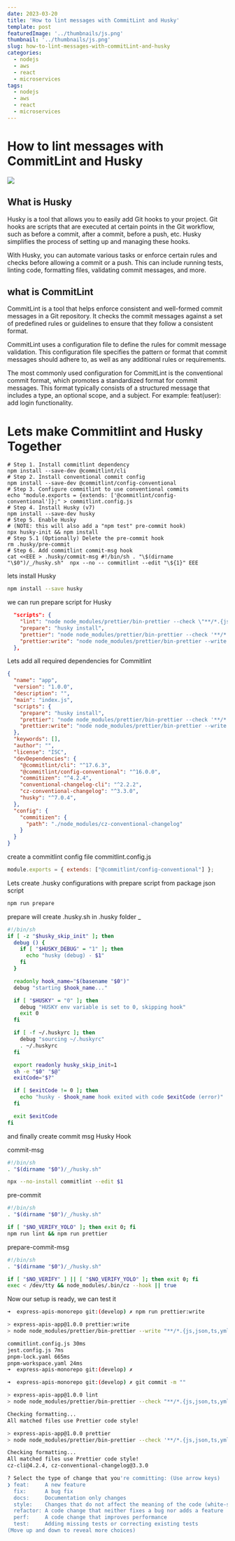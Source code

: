 ```yaml
---
date: 2023-03-20
title: 'How to lint messages with CommitLint and Husky'
template: post
featuredImage: '../thumbnails/js.png'
thumbnail: '../thumbnails/js.png'
slug: how-to-lint-messages-with-commitLint-and-husky
categories:
  - nodejs
  - aws
  - react
  - microservices
tags:
  - nodejs
  - aws
  - react
  - microservices
---
```


How to lint messages with CommitLint and Husky
=================================

![](https://miro.medium.com/v2/resize:fit:720/format:webp/0*TOGgNgGSIgZ2CxhL.jpg)


What is Husky
------------

Husky is a tool that allows you to easily add Git hooks to your project. Git hooks are scripts that are executed at certain points in the Git workflow, such as before a commit, after a commit, before a push, etc. Husky simplifies the process of setting up and managing these hooks.

With Husky, you can automate various tasks or enforce certain rules and checks before allowing a commit or a push. This can include running tests, linting code, formatting files, validating commit messages, and more.

what is CommitLint
------------------

CommitLint is a tool that helps enforce consistent and well-formed commit messages in a Git repository. It checks the commit messages against a set of predefined rules or guidelines to ensure that they follow a consistent format.

CommitLint uses a configuration file to define the rules for commit message validation. This configuration file specifies the pattern or format that commit messages should adhere to, as well as any additional rules or requirements.

The most commonly used configuration for CommitLint is the conventional commit format, which promotes a standardized format for commit messages. This format typically consists of a structured message that includes a type, an optional scope, and a subject. For example: feat(user): add login functionality.


Lets make Commitlint and Husky Together 
=======================================


```SH
# Step 1. Install commitlint dependency
npm install --save-dev @commitlint/cli
# Step 2. Install conventional commit config
npm install --save-dev @commitlint/config-conventional
# Step 3. Configure commitlint to use conventional commits
echo "module.exports = {extends: ['@commitlint/config-conventional']};" > commitlint.config.js
# Step 4. Install Husky (v7)
npm install --save-dev husky 
# Step 5. Enable Husky
# (NOTE: this will also add a "npm test" pre-commit hook)
npx husky-init && npm install
# Step 5.1 (Optionally) Delete the pre-commit hook
rm .husky/pre-commit
# Step 6. Add commitlint commit-msg hook 
cat <<EEE > .husky/commit-msg #!/bin/sh . "\$(dirname "\$0")/_/husky.sh"  npx --no -- commitlint --edit "\${1}" EEE
```

lets install Husky 

```sh
npm install --save husky
```

we can run prepare script for Husky 
```json
  "scripts": {
    "lint": "node node_modules/prettier/bin-prettier --check \"**/*.{js,json,ts,yml,yaml}\"",
    "prepare": "husky install",
    "prettier": "node node_modules/prettier/bin-prettier --check '**/*.{js,json,ts,yml,yaml}'",
    "prettier:write": "node node_modules/prettier/bin-prettier --write \"**/*.{js,json,ts,yml,yaml}\""
  },
```

Lets add all required dependencies for Commitlint 
```json
{
  "name": "app",
  "version": "1.0.0",
  "description": "",
  "main": "index.js",
  "scripts": {
    "prepare": "husky install",
    "prettier": "node node_modules/prettier/bin-prettier --check '**/*.{js,json,ts,yml,yaml}'",
    "prettier:write": "node node_modules/prettier/bin-prettier --write \"**/*.{js,json,ts,yml,yaml}\""
  },
  "keywords": [],
  "author": "",
  "license": "ISC",
  "devDependencies": {
    "@commitlint/cli": "^17.6.3",
    "@commitlint/config-conventional": "^16.0.0",
    "commitizen": "^4.2.4",
    "conventional-changelog-cli": "^2.2.2",
    "cz-conventional-changelog": "^3.3.0",
    "husky": "^7.0.4",
  },
  "config": {
    "commitizen": {
      "path": "./node_modules/cz-conventional-changelog"
    }
  }
}

```
create a commitlint config file commitlint.config.js

```js
module.exports = { extends: ["@commitlint/config-conventional"] };
```

Lets create .husky configurations with prepare script from package json script 

```sh
npm run prepare 
```
prepare will create .husky.sh in .husky folder _

```sh
#!/bin/sh
if [ -z "$husky_skip_init" ]; then
  debug () {
    if [ "$HUSKY_DEBUG" = "1" ]; then
      echo "husky (debug) - $1"
    fi
  }

  readonly hook_name="$(basename "$0")"
  debug "starting $hook_name..."

  if [ "$HUSKY" = "0" ]; then
    debug "HUSKY env variable is set to 0, skipping hook"
    exit 0
  fi

  if [ -f ~/.huskyrc ]; then
    debug "sourcing ~/.huskyrc"
    . ~/.huskyrc
  fi

  export readonly husky_skip_init=1
  sh -e "$0" "$@"
  exitCode="$?"

  if [ $exitCode != 0 ]; then
    echo "husky - $hook_name hook exited with code $exitCode (error)"
  fi

  exit $exitCode
fi

```
and finally create commit msg Husky Hook 

commit-msg
```sh
#!/bin/sh
. "$(dirname "$0")/_/husky.sh"

npx --no-install commitlint --edit $1
```
pre-commit 
```sh
#!/bin/sh
. "$(dirname "$0")/_/husky.sh"

if [ "$NO_VERIFY_YOLO" ]; then exit 0; fi
npm run lint && npm run prettier
```

prepare-commit-msg
```sh
#!/bin/sh
. "$(dirname "$0")/_/husky.sh"

if [ "$NO_VERIFY" ] || [ "$NO_VERIFY_YOLO" ]; then exit 0; fi
exec < /dev/tty && node_modules/.bin/cz --hook || true

```

Now our setup is ready, we can test it 

```sh
➜  express-apis-monorepo git:(develop) ✗ npm run prettier:write

> express-apis-app@1.0.0 prettier:write
> node node_modules/prettier/bin-prettier --write "**/*.{js,json,ts,yml,yaml}"

commitlint.config.js 30ms
jest.config.js 7ms
pnpm-lock.yaml 665ms
pnpm-workspace.yaml 24ms
➜  express-apis-monorepo git:(develop) ✗ 

```


```sh
➜  express-apis-monorepo git:(develop) ✗ git commit -m ""

> express-apis-app@1.0.0 lint
> node node_modules/prettier/bin-prettier --check "**/*.{js,json,ts,yml,yaml}"

Checking formatting...
All matched files use Prettier code style!

> express-apis-app@1.0.0 prettier
> node node_modules/prettier/bin-prettier --check '**/*.{js,json,ts,yml,yaml}'

Checking formatting...
All matched files use Prettier code style!
cz-cli@4.2.4, cz-conventional-changelog@3.3.0

? Select the type of change that you're committing: (Use arrow keys)
❯ feat:     A new feature 
  fix:      A bug fix 
  docs:     Documentation only changes 
  style:    Changes that do not affect the meaning of the code (white-space, formatting, missing semi-colons, etc) 
  refactor: A code change that neither fixes a bug nor adds a feature 
  perf:     A code change that improves performance 
  test:     Adding missing tests or correcting existing tests 
(Move up and down to reveal more choices)

```
